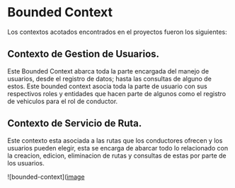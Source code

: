 # Bounded Context

Los contextos acotados encontrados en el proyectos fueron los siguientes:

## Contexto de Gestion de Usuarios.

Este Bounded Context abarca toda la parte encargada del manejo de usuarios, desde el registro de datos; hasta las consultas de alguno de estos. Este bounded context asocia toda la parte de usuario con sus respectivos roles y entidades que hacen parte de algunos como el registro de vehiculos para el rol de conductor.

## Contexto de Servicio de Ruta.

Este contexto esta asociada a las rutas que los conductores ofrecen y los usuarios pueden elegir, esta se encarga de abarcar todo lo relacionado con la creacion, edicion, eliminacion de rutas y consultas de estas por parte de los usuarios.

![bounded-context]([image](https://github.com/F3liP3L/CarpoolingUCO-SoftwareIII-Documentacion/blob/main/resource/DDD_Carpooling_UCO-DDD_Bounded_Context.drawio.png)
